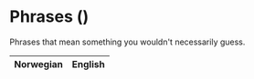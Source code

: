 # Phrases (<COUNT>)

Phrases that mean something you wouldn't necessarily guess.

| Norwegian | English |
| --- | --- |
<wordsGoHere>
